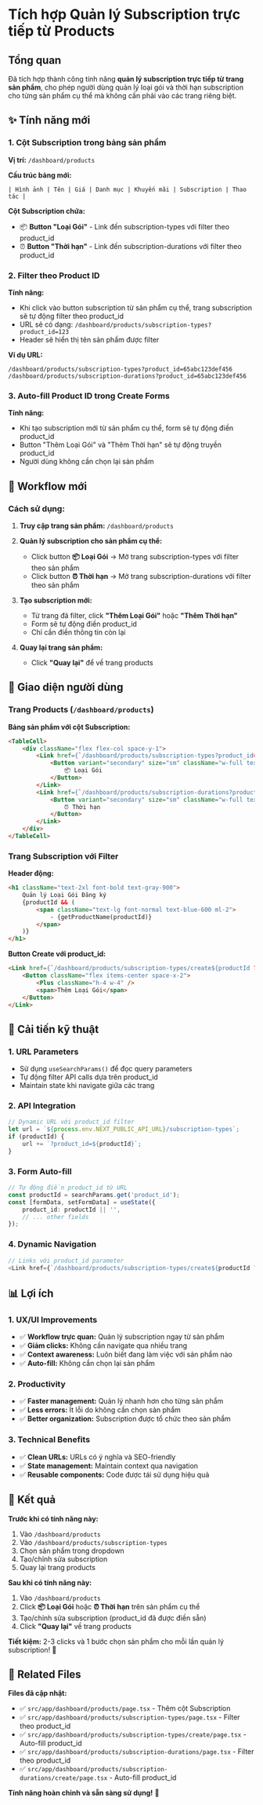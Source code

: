 # Tích hợp Quản lý Subscription trực tiếp từ Products

## Tổng quan

Đã tích hợp thành công tính năng **quản lý subscription trực tiếp từ trang sản phẩm**, cho phép người dùng quản lý loại gói và thời hạn subscription cho từng sản phẩm cụ thể mà không cần phải vào các trang riêng biệt.

## ✨ Tính năng mới

### 1. **Cột Subscription trong bảng sản phẩm**

**Vị trí:** `/dashboard/products`

**Cấu trúc bảng mới:**
```
| Hình ảnh | Tên | Giá | Danh mục | Khuyến mãi | Subscription | Thao tác |
```

**Cột Subscription chứa:**
- 📦 **Button "Loại Gói"** - Link đến subscription-types với filter theo product_id
- ⏰ **Button "Thời hạn"** - Link đến subscription-durations với filter theo product_id

### 2. **Filter theo Product ID**

**Tính năng:**
- Khi click vào button subscription từ sản phẩm cụ thể, trang subscription sẽ tự động filter theo product_id
- URL sẽ có dạng: `/dashboard/products/subscription-types?product_id=123`
- Header sẽ hiển thị tên sản phẩm được filter

**Ví dụ URL:**
```
/dashboard/products/subscription-types?product_id=65abc123def456
/dashboard/products/subscription-durations?product_id=65abc123def456
```

### 3. **Auto-fill Product ID trong Create Forms**

**Tính năng:**
- Khi tạo subscription mới từ sản phẩm cụ thể, form sẽ tự động điền product_id
- Button "Thêm Loại Gói" và "Thêm Thời hạn" sẽ tự động truyền product_id
- Người dùng không cần chọn lại sản phẩm

## 🔄 Workflow mới

### **Cách sử dụng:**

1. **Truy cập trang sản phẩm:** `/dashboard/products`

2. **Quản lý subscription cho sản phẩm cụ thể:**
   - Click button **📦 Loại Gói** → Mở trang subscription-types với filter theo sản phẩm
   - Click button **⏰ Thời hạn** → Mở trang subscription-durations với filter theo sản phẩm

3. **Tạo subscription mới:**
   - Từ trang đã filter, click **"Thêm Loại Gói"** hoặc **"Thêm Thời hạn"**
   - Form sẽ tự động điền product_id
   - Chỉ cần điền thông tin còn lại

4. **Quay lại trang sản phẩm:**
   - Click **"Quay lại"** để về trang products

## 📱 Giao diện người dùng

### **Trang Products (`/dashboard/products`)**

**Bảng sản phẩm với cột Subscription:**
```html
<TableCell>
    <div className="flex flex-col space-y-1">
        <Link href={`/dashboard/products/subscription-types?product_id=${product._id.id}`}>
            <Button variant="secondary" size="sm" className="w-full text-xs">
                📦 Loại Gói
            </Button>
        </Link>
        <Link href={`/dashboard/products/subscription-durations?product_id=${product._id.id}`}>
            <Button variant="secondary" size="sm" className="w-full text-xs">
                ⏰ Thời hạn
            </Button>
        </Link>
    </div>
</TableCell>
```

### **Trang Subscription với Filter**

**Header động:**
```html
<h1 className="text-2xl font-bold text-gray-900">
    Quản lý Loại Gói Đăng ký
    {productId && (
        <span className="text-lg font-normal text-blue-600 ml-2">
            - {getProductName(productId)}
        </span>
    )}
</h1>
```

**Button Create với product_id:**
```html
<Link href={`/dashboard/products/subscription-types/create${productId ? `?product_id=${productId}` : ''}`}>
    <Button className="flex items-center space-x-2">
        <Plus className="h-4 w-4" />
        <span>Thêm Loại Gói</span>
    </Button>
</Link>
```

## 🔧 Cải tiến kỹ thuật

### **1. URL Parameters**
- Sử dụng `useSearchParams()` để đọc query parameters
- Tự động filter API calls dựa trên product_id
- Maintain state khi navigate giữa các trang

### **2. API Integration**
```typescript
// Dynamic URL với product_id filter
let url = `${process.env.NEXT_PUBLIC_API_URL}/subscription-types`;
if (productId) {
    url += `?product_id=${productId}`;
}
```

### **3. Form Auto-fill**
```typescript
// Tự động điền product_id từ URL
const productId = searchParams.get('product_id');
const [formData, setFormData] = useState({
    product_id: productId || '',
    // ... other fields
});
```

### **4. Dynamic Navigation**
```typescript
// Links với product_id parameter
<Link href={`/dashboard/products/subscription-types/create${productId ? `?product_id=${productId}` : ''}`}>
```

## 📊 Lợi ích

### **1. UX/UI Improvements**
- ✅ **Workflow trực quan:** Quản lý subscription ngay từ sản phẩm
- ✅ **Giảm clicks:** Không cần navigate qua nhiều trang
- ✅ **Context awareness:** Luôn biết đang làm việc với sản phẩm nào
- ✅ **Auto-fill:** Không cần chọn lại sản phẩm

### **2. Productivity**
- ✅ **Faster management:** Quản lý nhanh hơn cho từng sản phẩm
- ✅ **Less errors:** Ít lỗi do không cần chọn sản phẩm
- ✅ **Better organization:** Subscription được tổ chức theo sản phẩm

### **3. Technical Benefits**
- ✅ **Clean URLs:** URLs có ý nghĩa và SEO-friendly
- ✅ **State management:** Maintain context qua navigation
- ✅ **Reusable components:** Code được tái sử dụng hiệu quả

## 🎯 Kết quả

**Trước khi có tính năng này:**
1. Vào `/dashboard/products`
2. Vào `/dashboard/products/subscription-types`
3. Chọn sản phẩm trong dropdown
4. Tạo/chỉnh sửa subscription
5. Quay lại trang products

**Sau khi có tính năng này:**
1. Vào `/dashboard/products`
2. Click **📦 Loại Gói** hoặc **⏰ Thời hạn** trên sản phẩm cụ thể
3. Tạo/chỉnh sửa subscription (product_id đã được điền sẵn)
4. Click **"Quay lại"** về trang products

**Tiết kiệm:** 2-3 clicks và 1 bước chọn sản phẩm cho mỗi lần quản lý subscription! 🚀

## 🔗 Related Files

**Files đã cập nhật:**
- ✅ `src/app/dashboard/products/page.tsx` - Thêm cột Subscription
- ✅ `src/app/dashboard/products/subscription-types/page.tsx` - Filter theo product_id
- ✅ `src/app/dashboard/products/subscription-types/create/page.tsx` - Auto-fill product_id
- ✅ `src/app/dashboard/products/subscription-durations/page.tsx` - Filter theo product_id
- ✅ `src/app/dashboard/products/subscription-durations/create/page.tsx` - Auto-fill product_id

**Tính năng hoàn chỉnh và sẵn sàng sử dụng!** 🎉
